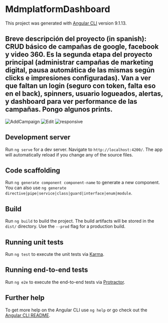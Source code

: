 # MdmplatformDashboard

This project was generated with [Angular CLI](https://github.com/angular/angular-cli) version 9.1.13.

## Breve descripción del proyecto (in spanish): CRUD básico de campañas de google, facebook y video 360. Es la segunda etapa del proyecto principal (administrar campañas de marketing digital, pausa automática de las mismas según clicks e impresiones configuradas). Van a ver que faltan un login (seguro con token, falta eso en el back), spinners, usuario logueados, alertas, y dashboard para ver performance de las campañas. Pongo algunos prints.

![AddCampaign](https://user-images.githubusercontent.com/28711218/150850103-27379738-79b1-46ab-b20a-a927028d5f25.JPG)
![Edit](https://user-images.githubusercontent.com/28711218/150850123-b39fecee-e5e7-46fa-b1f1-120900942769.JPG)
![responsive](https://user-images.githubusercontent.com/28711218/150850143-a89dd714-f080-40b2-8a91-4ddcfb1fc43b.JPG)

## Development server

Run `ng serve` for a dev server. Navigate to `http://localhost:4200/`. The app will automatically reload if you change any of the source files.

## Code scaffolding

Run `ng generate component component-name` to generate a new component. You can also use `ng generate directive|pipe|service|class|guard|interface|enum|module`.

## Build

Run `ng build` to build the project. The build artifacts will be stored in the `dist/` directory. Use the `--prod` flag for a production build.

## Running unit tests

Run `ng test` to execute the unit tests via [Karma](https://karma-runner.github.io).

## Running end-to-end tests

Run `ng e2e` to execute the end-to-end tests via [Protractor](http://www.protractortest.org/).

## Further help

To get more help on the Angular CLI use `ng help` or go check out the [Angular CLI README](https://github.com/angular/angular-cli/blob/master/README.md).
